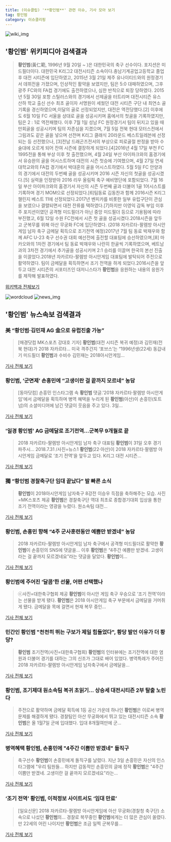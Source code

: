 ```yaml
---
title: (이슈클립) '**황인범**' 관련 이슈, 기사 모아 보기
tag: 황인범
category: 이슈클리핑
---
```

![wiki_img](https://user-images.githubusercontent.com/42597476/44503234-41136a80-a6d0-11e8-9071-6fc6418eafe4.png)
## **'**황인범**'** 위키피디아 검색결과
>**황인범**(黃仁範, 1996년 9월 20일 ~ )은 대한민국의 축구 선수이다. 포지션은 미드필더이다. 대한민국 K리그2 대전시티즌 소속이다.충남기계공업고등학교 졸업 후 대전 시티즌에 입단하였고, 2015년 3월 21일 제주 유나이티드와의 원정경기서 데뷔전을 가졌으며, 인상적인 활약을 보였지만, 팀은 5:0 대패하였으며, 그후 광주 FC와의 FA컵 경기에도 출전하였으나, 심한 반칙으로 퇴장 당하였다. 2015년 5월 30일 포항 스틸러스와의 경기에서 선제골을 터트리며 대전시티즌 유스 산하 학교 출신 선수 최초 골이자 서명원이 세웠던 대전 시티즌 구단 내 최연소 골 기록을 경신하였으며,이달의 골로 선정되었지만, 대전은 역전당했다.[2] 이후에도 6월 10일 FC 서울을 상대로 골을 성공시키며 홈에서의 첫골을 기록하였지만, 팀은 2 : 1로 역전패했다. 이후 7월 1일 성남 FC 원정경기서 팀이 뒤지고 있을 때 만회골을 성공시키며 팀의 자존심을 지켰으며, 7월 5일 전북 현대 모터스전에서 그림과도 같은 골을 넣으며 선전며 K리그 클래식 20라운드 베스트일레븐에 선정되는 등 선전했으나, [3]전남 드래곤즈전서의 부상으로 피로골절 판정을 받아 수술대에 오르게 되어 잔여 시즌에 결장하게 되었다.[4]2016년 4월 17일 부천 FC 1995전을 통해 부상 이후 첫 출전했으며, 4월 24일 부산 아이파크와의 홈경기에서 유승완의 골을 어시스트하며 대전의 시즌 첫승에 기여했으며, 4월 27일 연세대학교와의 FA컵 경기에서 박대훈의 골을 어시스트하였다. 5월 5일 FC 안양과의 경기에서 대전의 두번째 골을 성공시키며 2016 시즌 자신의 첫골을 성공시켰다.[5] 실력을 인정받아 2016 리우 올림픽 축구 예비명단에 포함되었다. 7월 16일 부산 아이파크와의 홈경기서 자신의 시즌 두번째 골과 더불어 1골 1어시스트를 기록하며 경기 MOM으로 선정되었다.[6]팀동료 김동찬과 함께 2016시즌 K리그 챌린지 베스트 11에 선정되었다.2017년 벤피카를 비롯한 일부 유럽구단이 관심을 보였으나 결렬되면서 대전 잔류를 택하였다.[7]하지만 이영익 감독 부임 이후 주 포지션이였던 공격형 미드필더가 아닌 중앙 미드필더 등으로 기용됨에 따라 부진했고, 6월 12일 수원 FC전에서 시즌 첫 골을 성공시켰다.2018시즌을 앞두고 군복무를 위해 아산 무궁화 FC에 입단하였다. (2018 자카르타-팔렘방 아시안게임 남자 축구 금메달 획득으로 조기전역 예정)2017년 7월 팀 동료 박재우와 함께 AFC U-23 축구 선수권 대회 예선전에 출전할 대표팀에 승선하였으며,[8] 마카오와의 1차전 경기에서 팀 동료 박재우와 나란히 한골씩 기록하였으며, 베트남과의 3차전 경기에서 추가골을 성공시키며 2:1 승리를 이끌며 한국의 본선 진출을 이끌었다.2018년 자카르타-팔렘방 아시안게임 대표팀에 발탁되어 주전으로 활약하였다. 팀이 금메달을 획득하면서 조기 전역을 하게 되었다.2016시즌을 앞두고 대전 시티즌의 서포터즈인 대저니스타가 **황인범**을 응원하는 내용의 응원가를 제작해 발표하였다.

<a href="https://ko.wikipedia.org/wiki/황인범" target="_blank">위키백과 전체보기</a>

![wordcloud](https://s3.ap-northeast-2.amazonaws.com/lyrics101-wordcloud/2018-09-04-1536027339.png)
![news_img](https://user-images.githubusercontent.com/42597476/44507050-1206f400-a6e4-11e8-8d98-7ffbfebb353f.png)
## **'**황인범**'** 뉴스속보 검색결과
### 美 “**황인범**·김민재 AG 金으로 유럽진출 가능”

>[매경닷컴 MK스포츠 강대호 기자] **황인범**(대전 시티즌 복귀 예정)과 김민재(전북 현대)가 2018 자카르타... 미국 격주간지 ‘포브스’는 “1996년생(22세) 동갑내기 미드필더 **황인범**과 수비수 김민재는 2018아시안게임...

<a href="http://sports.mk.co.kr/view.php?year=2018&no=556077" target="_blank">기사 전체 보기</a>

### **황인범**, ‘군면제’ 손흥민에 “고생이란 걸 끝까지 모르네” 농담

>[동아닷컴] 손흥민 인스타그램 속 **황인범** 댓글.'2018 자카르타·팔렘방 아시안게임'에서 금메달을 획득하며 병역 혜택을 누리게 된 **황인범**(아산)이 손흥민(토트넘)의 소셜미디어에 남긴 댓글이 웃음을 주고 있다. 3일...

<a href="http://news.donga.com/3/all/20180904/91823617/2" target="_blank">기사 전체 보기</a>

### '일경 **황인범**' AG 금메달로 조기전역…군복무 9개월로 끝

>2018 자카르타-팔렘방 아시안게임 남자 축구 대표팀 **황인범**이 31일 오후 경기 파주시... 2018.7.31 /사진=뉴스1 **황인범**(22·아산)이 2018 자카르타·팔렘방 아시안게임 금메달로 ‘조기 전역’을 앞두고 있다. K리그 대전 시티즌...

<a href="http://news.mt.co.kr/mtview.php?no=2018090409031337570" target="_blank">기사 전체 보기</a>

### 獨 “**황인범** 경찰축구단 임대 끝났다” 발 빠른 소식

>**황인범**이 2018아시안게임 남자축구 8강전 이승우 득점을 축하해주는 모습. 사진=MK스포츠 제공 **황인범**은 경찰축구단 역대 최초로 종합경기대회 입상을 통한 조기 전역이라는 영광을 누렸다. 원소속팀 대전...

<a href="http://star.mbn.co.kr/view.php?year=2018&no=555747&refer=portal" target="_blank">기사 전체 보기</a>

### **황인범**, 손흥민 향해 “4주 군사훈련동안 예쁨만 받겠네” 농담

>2018 자카르타-팔렘방 아시안게임 남자 축구에서 공격형 미드필더로 활약한 **황인범**이 손흥민의 SNS에 댓글을... 이후 **황인범**은 “4주간 예쁨만 받겠네. 고생이라는 걸 끝까지 모르겠네요”라는 댓글을 달았다. **황인범**이...

<a href="http://www.kukinews.com/news/article.html?no=582329" target="_blank">기사 전체 보기</a>

### **황인범**에 주어진 ‘달콤’한 선물, 어떤 선택했나

>ⓒ사진=대한축구협회 제공 **황인범**이 아시안 게임 축구 우승으로 ‘조기 전역’이라는 선물을 받게 됐다. **황인범**은 2018 아시안게임 축구 부문에서 금메달을 거머쥐게 됐다. 금메달을 목에 걸면서 현재 복무 중인...

<a href="http://www.dailian.co.kr/news/view/737107/?sc=naver" target="_blank">기사 전체 보기</a>

### 민간인 **황인범** "천천히 뛰는 구보가 제일 힘들었다", 황당 발언 이유가 더 황당?

>**황인범** 조기전역(사진=대한축구협회) **황인범**의 인터뷰에는 조기전역에 대한 염원과 더불어 경기를 대하는 그의 신조가 그대로 배어 있었다. 병역특례가 주어진 2018 자카르타-팔렘방 아시안게임 남자축구에서 금메달을...

<a href="http://www.gnmaeil.com/news/articleView.html?idxno=381731" target="_blank">기사 전체 보기</a>

### **황인범**, 조기제대 원소속팀 복귀 초읽기… 상승세 대전시티즌 2부 탈출 노린다

>주전으로 활약하며 금메달 획득에 1등 공신 가운데 하나인 **황인범**은 이로써 병역문제를 해결하게 됐다. 경찰팀인 아산 무궁화에서 뛰고 있는 대전시티즌 소속 **황인범**은 올 1월7일 군에 입대했다. 입대 8개월여만에 군...

<a href="http://www.vop.co.kr/A00001327780.html" target="_blank">기사 전체 보기</a>

### 병역혜택 **황인범**, 손흥민에 "4주간 이쁨만 받겠네" 돌직구

>축구선수 **황인범**이 손흥민에게 돌직구를 날렸다. 지난 3일 손흥민은 자신의 인스타그램에 "우리 팀원들... 하지만 감동적인 손흥민의 글에 정작 **황인범**은 "4주간 이쁨만 받겠네. 고생이란 걸 끝까지 모르겠네요"라는...

<a href="http://www.ajunews.com/view/20180904082003572" target="_blank">기사 전체 보기</a>

### ‘조기 전역’ **황인범**, 이적정보 사이트서도 ‘임대 만료’

>[일요신문] 2018 자카르타-팔렘방 아시안게임에 아산 무궁화(경찰청 축구단) 소속으로 나섰던 **황인범**의... 경찰로 복무중인 **황인범**에게는 더 많은 관심이 쏠렸다. 만 22세의 어린 나이지만 **황인범**은 조금 일찍 군복무를...

<a href="http://ilyo.co.kr/?ac=article_view&entry_id=308642" target="_blank">기사 전체 보기</a>


